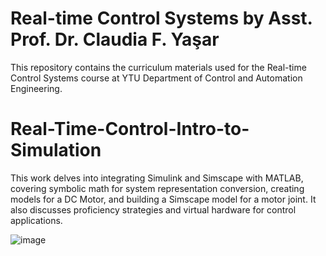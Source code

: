 
# Real-time Control Systems by Asst. Prof. Dr. Claudia F. Yaşar

This repository contains the curriculum materials used for the Real-time Control Systems course at YTU Department of Control and Automation Engineering.

# Real-Time-Control-Intro-to-Simulation
This work delves into integrating Simulink and Simscape with MATLAB, covering symbolic math for system representation conversion, creating models for a DC Motor, and building a Simscape model for a motor joint. It also discusses proficiency strategies and virtual hardware for control applications.

![image](https://github.com/ClaudiaYasar/Real-Time-Control-Intro-to-Simulation/assets/132692602/c3dca91e-d07d-4b88-b1d8-43919f52f2be)
